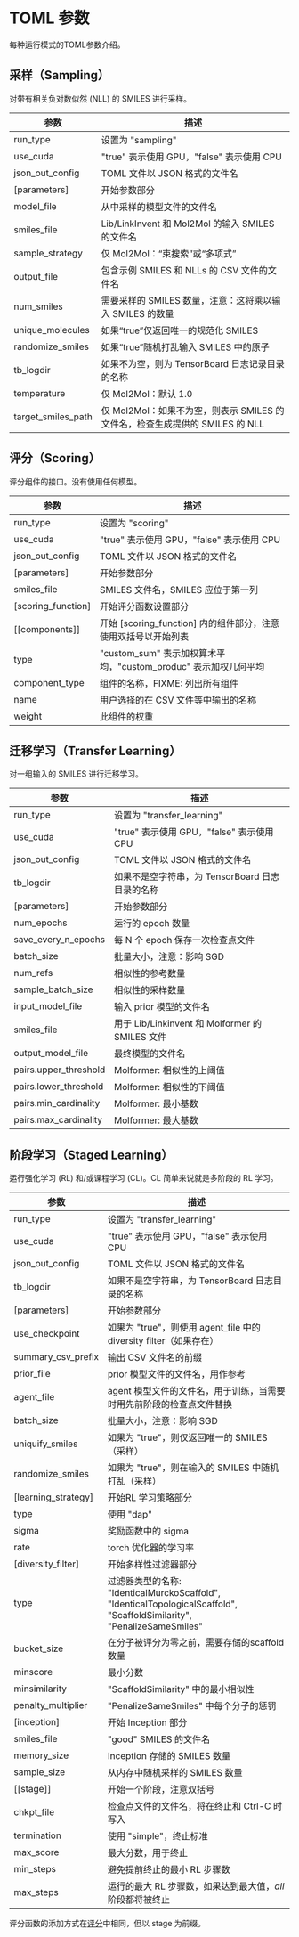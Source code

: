 # TOML 参数

每种运行模式的TOML参数介绍。

## 采样（Sampling）

对带有相关负对数似然 (NLL) 的 SMILES 进行采样。

| 参数               | 描述                                                         |
|---|---|
|run_type|设置为 "sampling"|
|use_cuda|"true" 表示使用 GPU，"false" 表示使用 CPU |
|json_out_config|TOML 文件以 JSON 格式的文件名|
|[parameters]|开始参数部分|
|model_file|从中采样的模型文件的文件名|
|smiles_file|Lib/LinkInvent 和 Mol2Mol 的输入 SMILES 的文件名|
|sample_strategy|仅 Mol2Mol：“束搜索”或“多项式”|
|output_file|包含示例 SMILES 和 NLLs 的 CSV 文件的文件名|
|num_smiles|需要采样的 SMILES 数量，注意：这将乘以输入 SMILES 的数量|
|unique_molecules|如果“true”仅返回唯一的规范化 SMILES|
|randomize_smiles|如果“true”随机打乱输入 SMILES 中的原子|
|tb_logdir|如果不为空，则为 TensorBoard 日志记录目录的名称|
|temperature|仅 Mol2Mol：默认 1.0|
|target_smiles_path|仅 Mol2Mol：如果不为空，则表示 SMILES 的文件名，检查生成提供的 SMILES 的 NLL|

## 评分（Scoring）

评分组件的接口。没有使用任何模型。

| 参数               | 描述                                                         |
| ------------------ | ------------------------------------------------------------ |
| run_type           | 设置为 "scoring"                                             |
| use_cuda           | "true" 表示使用 GPU，"false" 表示使用 CPU                    |
| json_out_config    | TOML 文件以 JSON 格式的文件名                                |
| [parameters]       | 开始参数部分                                                 |
| smiles_file        | SMILES 文件名，SMILES 应位于第一列                           |
| [scoring_function] | 开始评分函数设置部分                                         |
| \[[components]]     | 开始 [scoring_function] 内的组件部分，注意使用双括号以开始列表 |
| type               | "custom_sum" 表示加权算术平均，"custom_produc" 表示加权几何平均 |
| component_type     | 组件的名称，FIXME: 列出所有组件                              |
| name               | 用户选择的在 CSV 文件等中输出的名称                          |
| weight             | 此组件的权重                                                 |

## 迁移学习（Transfer Learning）

对一组输入的 SMILES 进行迁移学习。

| 参数                  | 描述                                            |
| --------------------- | ----------------------------------------------- |
| run_type              | 设置为 "transfer_learning"                      |
| use_cuda              | "true" 表示使用 GPU，"false" 表示使用 CPU       |
| json_out_config       | TOML 文件以 JSON 格式的文件名                   |
| tb_logdir             | 如果不是空字符串，为 TensorBoard 日志目录的名称 |
| [parameters]          | 开始参数部分                                    |
| num_epochs            | 运行的 epoch 数量                               |
| save_every_n_epochs   | 每 N 个 epoch 保存一次检查点文件                |
| batch_size            | 批量大小，注意：影响 SGD                        |
| num_refs              | 相似性的参考数量                                |
| sample_batch_size     | 相似性的采样数量                                |
| input_model_file      | 输入 prior 模型的文件名                         |
| smiles_file           | 用于 Lib/Linkinvent 和 Molformer 的 SMILES 文件 |
| output_model_file     | 最终模型的文件名                                |
| pairs.upper_threshold | Molformer: 相似性的上阈值                       |
| pairs.lower_threshold | Molformer: 相似性的下阈值                       |
| pairs.min_cardinality | Molformer: 最小基数                             |
| pairs.max_cardinality | Molformer: 最大基数                             |

## 阶段学习（Staged Learning）

运行强化学习 (RL) 和/或课程学习 (CL)。CL 简单来说就是多阶段的 RL 学习。

| 参数                | 描述                                                         |
| ------------------- | ------------------------------------------------------------ |
| run_type            | 设置为 "transfer_learning"                                   |
| use_cuda            | "true" 表示使用 GPU，"false" 表示使用 CPU                    |
| json_out_config     | TOML 文件以 JSON 格式的文件名                                |
| tb_logdir           | 如果不是空字符串，为 TensorBoard 日志目录的名称              |
| [parameters]        | 开始参数部分                                                 |
| use_checkpoint      | 如果为 "true"，则使用 agent_file 中的 diversity filter（如果存在） |
| summary_csv_prefix  | 输出 CSV 文件名的前缀                                        |
| prior_file          | prior 模型文件的文件名，用作参考                             |
| agent_file          | agent 模型文件的文件名，用于训练，当需要时用先前阶段的检查点文件替换 |
| batch_size          | 批量大小，注意：影响 SGD                                     |
| uniquify_smiles     | 如果为 "true"，则仅返回唯一的 SMILES（采样）                 |
| randomize_smiles    | 如果为 "true"，则在输入的 SMILES 中随机打乱（采样）          |
| [learning_strategy] | 开始RL 学习策略部分                                          |
| type                | 使用 "dap"                                                   |
| sigma               | 奖励函数中的 sigma                                           |
| rate                | torch 优化器的学习率                                         |
| [diversity_filter]  | 开始多样性过滤器部分                                         |
| type                | 过滤器类型的名称: "IdenticalMurckoScaffold", "IdenticalTopologicalScaffold", "ScaffoldSimilarity", "PenalizeSameSmiles" |
| bucket_size         | 在分子被评分为零之前，需要存储的scaffold数量                 |
| minscore            | 最小分数                                                     |
| minsimilarity       | "ScaffoldSimilarity" 中的最小相似性                          |
| penalty_multiplier  | "PenalizeSameSmiles" 中每个分子的惩罚                        |
| [inception]         | 开始 Inception 部分                                          |
| smiles_file         | "good" SMILES 的文件名                                       |
| memory_size         | Inception 存储的 SMILES 数量                                 |
| sample_size         | 从内存中随机采样的 SMILES 数量                               |
| \[[stage]]           | 开始一个阶段，注意双括号                                     |
| chkpt_file          | 检查点文件的文件名，将在终止和 Ctrl-C 时写入                 |
| termination         | 使用 "simple"，终止标准                                      |
| max_score           | 最大分数，用于终止                                           |
| min_steps           | 避免提前终止的最小 RL 步骤数                                 |
| max_steps           | 运行的最大 RL 步骤数，如果达到最大值，_all_ 阶段都将被终止   |

评分函数的添加方式在[评分](#评分scoring)中相同，但以 stage 为前缀。

